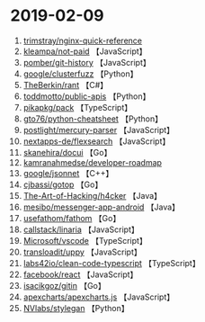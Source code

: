 # 2019-02-09

1. [trimstray/nginx-quick-reference](https://github.com/trimstray/nginx-quick-reference) 
2. [kleampa/not-paid](https://github.com/kleampa/not-paid) 【JavaScript】
3. [pomber/git-history](https://github.com/pomber/git-history) 【JavaScript】
4. [google/clusterfuzz](https://github.com/google/clusterfuzz) 【Python】
5. [TheBerkin/rant](https://github.com/TheBerkin/rant) 【C#】
6. [toddmotto/public-apis](https://github.com/toddmotto/public-apis) 【Python】
7. [pikapkg/pack](https://github.com/pikapkg/pack) 【TypeScript】
8. [gto76/python-cheatsheet](https://github.com/gto76/python-cheatsheet) 【Python】
9. [postlight/mercury-parser](https://github.com/postlight/mercury-parser) 【JavaScript】
10. [nextapps-de/flexsearch](https://github.com/nextapps-de/flexsearch) 【JavaScript】
11. [skanehira/docui](https://github.com/skanehira/docui) 【Go】
12. [kamranahmedse/developer-roadmap](https://github.com/kamranahmedse/developer-roadmap) 
13. [google/jsonnet](https://github.com/google/jsonnet) 【C++】
14. [cjbassi/gotop](https://github.com/cjbassi/gotop) 【Go】
15. [The-Art-of-Hacking/h4cker](https://github.com/The-Art-of-Hacking/h4cker) 【Java】
16. [mesibo/messenger-app-android](https://github.com/mesibo/messenger-app-android) 【Java】
17. [usefathom/fathom](https://github.com/usefathom/fathom) 【Go】
18. [callstack/linaria](https://github.com/callstack/linaria) 【JavaScript】
19. [Microsoft/vscode](https://github.com/Microsoft/vscode) 【TypeScript】
20. [transloadit/uppy](https://github.com/transloadit/uppy) 【JavaScript】
21. [labs42io/clean-code-typescript](https://github.com/labs42io/clean-code-typescript) 【TypeScript】
22. [facebook/react](https://github.com/facebook/react) 【JavaScript】
23. [isacikgoz/gitin](https://github.com/isacikgoz/gitin) 【Go】
24. [apexcharts/apexcharts.js](https://github.com/apexcharts/apexcharts.js) 【JavaScript】
25. [NVlabs/stylegan](https://github.com/NVlabs/stylegan) 【Python】
